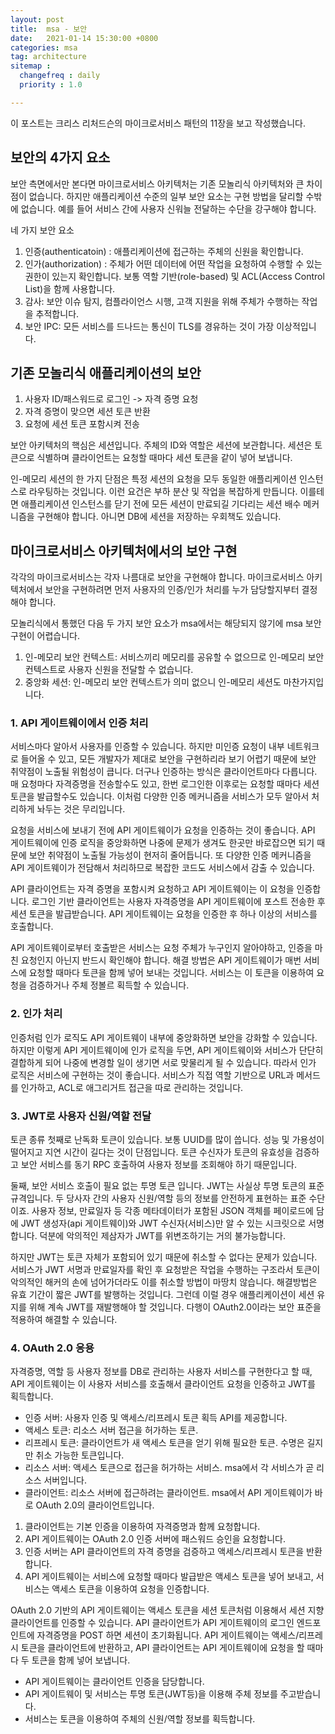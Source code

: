 ```yaml
---
layout: post
title:  msa - 보안
date:   2021-01-14 15:30:00 +0800
categories: msa
tag: architecture
sitemap :
  changefreq : daily
  priority : 1.0

---
```


이 포스트는 크리스 리처드슨의 마이크로서비스 패턴의 11장을 보고 작성했습니다.

## 보안의 4가지 요소

보안 측면에서만 본다면 마이크로서비스 아키텍처는 기존 모놀리식 아키텍처와 큰 차이점이 없습니다. 하지만 애플리케이션 수준의 일부 보안 요소는 구현 방법을 달리할 수밖에 없습니다. 예를 들어 서비스 간에 사용자 신워늘 전달하는 수단을 강구해야 합니다.

네 가지 보안 요소 

1. 인증(authenticatoin) : 애플리케이션에 접근하는 주체의 신원을 확인합니다. 
2. 인가(authorization) : 주체가 어떤 데이터에 어떤 작업을 요청하여 수행할 수 있는 권한이 있는지 확인합니다. 보통 역할 기반(role-based) 및 ACL(Access Control List)을 함께 사용합니다. 
3. 감사: 보안 이슈 탐지, 컴플라이언스 시행, 고객 지원을 위해 주체가 수행하는 작업을 추적합니다.
4. 보안 IPC: 모든 서비스를 드나드는 통신이 TLS를 경유하는 것이 가장 이상적입니다.

## 기존 모놀리식 애플리케이션의 보안

1. 사용자 ID/패스워드로 로그인 -> 자격 증명 요청
2. 자격 증명이 맞으면 세션 토큰 반환
3. 요청에 세션 토큰 포함시켜 전송

보안 아키텍처의 핵심은 세션입니다. 주체의 ID와 역할은 세션에 보관합니다. 세션은 토큰으로 식별하며 클라이언트는 요청할 때마다 세션 토큰을 같이 넣어 보냅니다.

인-메모리 세션의 한 가지 단점은 특정 세션의 요청을 모두 동일한 애플리케이션 인스턴스로 라우팅하는 것입니다. 이런 요건은 부하 분산 및 작업을 복잡하게 만듭니다. 이를테면 애플리케이션 인스턴스를 닫기 전에 모든 세션이 만료되길 기다리는 세션 배수 메커니즘을 구현해야 합니다. 아니면 DB에 세션을 저장하는 우회책도 있습니다.



## 마이크로서비스 아키텍처에서의 보안 구현

각각의 마이크로서비스는 각자 나름대로 보안을 구현해야 합니다. 마이크로서비스 아키텍처에서 보안을 구현하려면 먼저 사용자의 인증/인가 처리를 누가 담당할지부터 결정해야 합니다.

모놀리식에서 통했던 다음 두 가지 보안 요소가 msa에서는 해당되지 않기에 msa 보안 구현이 어렵습니다.

1. 인-메모리 보안 컨텍스트: 서비스끼리 메모리를 공유할 수 없으므로 인-메모리 보안 컨텍스트로 사용자 신원을 전달할 수 없습니다.
2. 중앙화 세션: 인-메모리 보안 컨텍스트가 의미 없으니 인-메모리 세션도 마찬가지입니다.

### 1. API 게이트웨이에서 인증 처리

서비스마다 알아서 사용자를 인증할 수 있습니다. 하지만 미인증 요청이 내부 네트워크로 들어올 수 있고, 모든 개발자가 제대로 보안을 구현하리라 보기 어렵기 때문에 보안 취약점이 노출될 위험성이 큽니다. 더구나 인증하는 방식은 클라이언트마다 다릅니다. 매 요청마다 자격증명을 전송할수도 있고, 한번 로그인한 이후로는 요청할 때마다 세션 토큰을 발급할수도 있습니다. 이처럼 다양한 인증 메커니즘을 서비스가 모두 알아서 처리하게 놔두는 것은 무리입니다.

요청을 서비스에 보내기 전에 API 게이트웨이가 요청을 인증하는 것이 좋습니다. API 게이트웨이에 인증 로직을 중앙화하면 나중에 문제가 생겨도 한곳만 바로잡으면 되기 때문에 보안 취약점이 노출될 가능성이 현저히 줄어듭니다. 또 다양한 인증 메커니즘을 API 게이트웨이가 전담해서 처리하므로 복잡한 코드도 서비스에서 감출 수 있습니다.

API 클라이언트는 자격 증명을 포함시켜 요청하고 API 게이트웨이는 이 요청을 인증합니다. 로그인 기반 클라이언트는 사용자 자격증명을 API 게이트웨이에 포스트 전송한 후 세션 토큰을 발급받습니다. API 게이트웨이는 요청을 인증한 후 하나 이상의 서비스를 호출합니다.

API 게이트웨이로부터 호출받은 서비스는 요청 주체가 누구인지 알아야하고, 인증을 마친 요청인지 아닌지 반드시 확인해야 합니다. 해결 방법은 API 게이트웨이가 매번 서비스에 요청할 때마다 토큰을 함께 넣어 보내는 것입니다. 서비스는 이 토큰을 이용하여 요청을 검증하거나 주체 정볼르 획득할 수 있습니다.

### 2. 인가 처리

인증처럼 인가 로직도 API 게이트웨이 내부에 중앙화하면 보안을 강화할 수 있습니다. 하지만 이렇게 API 게이트웨이에 인가 로직을 두면, API 게이트웨이와 서비스가 단단히 결합하게 되어 나중에 변경할 일이 생기면 서로 맞물리게 될 수 있습니다. 따라서 인가 로직은 서비스에 구현하는 것이 좋습니다. 서비스가 직접 역할 기반으로 URL과 메서드를 인가하고, ACL로 애그리거트 접근을 따로 관리하는 것입니다.

### 3. JWT로 사용자 신원/역할 전달

토큰 종류 첫째로 난독화 토큰이 있습니다. 보통 UUID를 많이 씁니다. 성능 및 가용성이 떨어지고 지연 시간이 길다는 것이 단점입니다. 토큰 수신자가 토큰의 유효성을 검증하고 보안 서비스를 동기 RPC 호출하여 사용자 정보를 조회해야 하기 때문입니다. 

둘째, 보안 서비스 호출이 필요 없는 투명 토큰 입니다. JWT는 사실상 투명 토큰의 표준 규격입니다. 두 당사자 간의 사용자 신원/역할 등의 정보를 안전하게 표현하는 표준 수단이죠. 사용자 정보, 만료일자 등 각종 메타데이터가 포함된 JSON 객체를 페이로드에 담에 JWT 생성자(api 게이트웨이)와 JWT 수신자(서비스)만 알 수 있는 시크릿으로 서명합니다. 덕분에 악의적인 제삼자가 JWT를 위변조하기는 거의 불가능합니다.

하지만 JWT는 토큰 자체가 포함되어 있기 때문에 취소할 수 없다는 문제가 있습니다. 서비스가 JWT 서명과 만료일자를 확인 후 요청받은 작업을 수행하는 구조라서 토큰이 악의적인 해커의 손에 넘어가더라도 이를 취소할 방법이 마땅치 않습니다. 해결방법은 유효 기간이 짧은 JWT를 발행하는 것입니다. 그런데 이럴 경우 애플리케이션이 세션 유지를 위해 계속 JWT를 재발행해야 할 것입니다. 다행이 OAuth2.0이라는 보안 표준을 적용하여 해결할 수 있습니다.

### 4. OAuth 2.0 응용

자격증명, 역할 등 사용자 정보를 DB로 관리하는 사용자 서비스를 구현한다고 할 때, API 게이트웨이는 이 사용자 서비스를 호출해서 클라이언트 요청을 인증하고 JWT를 획득합니다. 

- 인증 서버: 사용자 인증 및 액세스/리프레시 토큰 획득 API를 제공합니다.
- 액세스 토큰: 리소스 서버 접근을 허가하는 토큰.
- 리프레시 토큰: 클라이언트가 새 액세스 토큰을 얻기 위해 필요한 토큰. 수명은 길지만 취소 가능한 토큰입니다.
- 리소스 서버: 액세스  토큰으로 접근을 허가하는 서비스. msa에서 각 서비스가 곧 리소스 서버입니다.
- 클라이언트: 리소스 서버에 접근하려는 클라이언트. msa에서 API 게이트웨이가 바로 OAuth 2.0의 클라이언트입니다.



1. 클라이언트는 기본 인증을 이용하여 자격증명과 함께 요청합니다.
2. API 게이트웨이는 OAuth 2.0 인증 서버에 패스워드 승인을 요청합니다.
3. 인증 서버는 API 클라이언트의 자격 증명을 검증하고 액세스/리프레시 토큰을 반환합니다.
4. API 게이트웨이는 서비스에 요청할 때마다 발급받은 액세스 토큰을 넣어 보내고, 서비스는 액세스 토큰을 이용하여 요청을 인증합니다.

OAuth 2.0 기반의 API 게이트웨이는 액세스 토큰을 세션 토큰처럼 이용해서 세션 지향 클라이언트를 인증할 수 있습니다. API 클라이언트가 API 게이트웨이의 로그인 엔드포인트에 자격증명을 POST 하면 세션이 초기화됩니다. API 게이트웨이는 액세스/리프레시 토큰을 클라이언트에 반환하고, API 클라이언트는 API 게이트웨이에 요청을 할 때마다 두 토큰을 함께 넣어 보냅니다.

- API 게이트웨이는 클라이언트 인증을 담당합니다.
- API 게이트웨이 및 서비스는 투명 토큰(JWT등)을 이용해 주체 정보를 주고받습니다.
- 서비스는 토큰을 이용하여 주체의 신원/역할 정보를 획득합니다.





